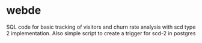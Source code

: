 # webde

SQL code for basic tracking of visitors and churn rate analysis with scd type 2 implementation. Also simple script to create a trigger for scd-2 in postgres
